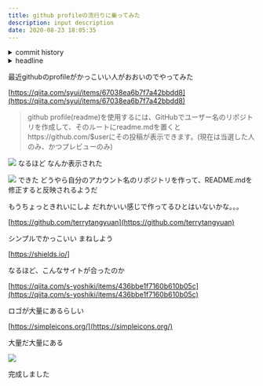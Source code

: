 ```yaml
---
title: github profileの流行りに乗ってみた
description: input description
date: 2020-08-23 18:05:35
---
```

<!-- history area start -->
<details><summary>commit history</summary><div><ol>

</ol></div></details>
<!-- history area end -->
<!-- toc area start -->
<details><summary>headline</summary><div>
<!-- START doctoc -->
<!-- END doctoc -->

</div></details>

<!-- toc area end -->

最近githubのprofileがかっこいい人がおおいのでやってみた

[https://qiita.com/syui/items/67038ea6b7f7a42bbdd8](https://qiita.com/syui/items/67038ea6b7f7a42bbdd8)

>github profile(readme)を使用するには、GitHubでユーザー名のリポジトリを作成して、そのルートにreadme.mdを置くとhttps://github.com/$userにその投稿が表示できます。(現在は当選した人のみ、かつプレビューのみ)

![](/assets/images/posts/github_profile_markdown.png)
なるほど
なんか表示された

![](/assets/images/posts/github_profile_create.png)
できた
どうやら自分のアカウント名のリポジトリを作って、README.mdを修正すると反映されるようだ

もうちょっときれいにしよ
だれかいい感じで作ってるひとはいないかな。。。

[https://github.com/terrytangyuan](https://github.com/terrytangyuan)

シンプルでかっこいい
まねしよう

[https://shields.io/]

なるほど、こんなサイトが合ったのか

[https://qiita.com/s-yoshiki/items/436bbe1f7160b610b05c](https://qiita.com/s-yoshiki/items/436bbe1f7160b610b05c)

ロゴが大量にあるらしい

[https://simpleicons.org/](https://simpleicons.org/)

大量だ大量にある

![](/assets/images/posts/github_profile_complete.png)

完成しました



